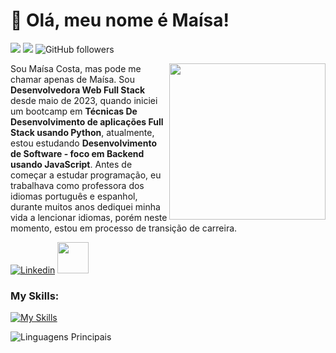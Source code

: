 
# :vulcan_salute: Olá, meu nome é Maísa! 

![](https://komarev.com/ghpvc/?username=maisaCosta&color=000000)
![](https://estruyf-github.azurewebsites.net/api/VisitorHit?user=maisaCosta&countColorcountColor&countColor=%232979ff) ![GitHub followers](https://img.shields.io/github/followers/maisaCosta?label=Follow&style=social)

<img src="https://i.imgur.com/" width="250px" align="right" >
<p align="left" style="text-align: justify">
  
Sou Maísa Costa, mas pode me chamar apenas de Maísa. Sou **Desenvolvedora Web Full Stack** desde maio de 2023, quando iniciei um bootcamp em **Técnicas De Desenvolvimento de aplicações  Full Stack usando Python**,  atualmente,  estou estudando **Desenvolvimento de Software - foco em Backend usando JavaScript**. Antes de começar a estudar programação, eu trabalhava como professora dos idiomas português e espanhol, durante muitos anos dediquei minha vida a lencionar idiomas, porém neste momento, estou em processo de transição de carreira. 

</p>

[![Linkedin](https://img.shields.io/badge/maisa%20costa%20-0077B5?style=for-the-badge&logo=linkedin&logoColor=white)](/) 
<a href="mailto:maisa1310@gmail.com">
  <img src="https://media.tenor.com/kXp0f-dmTXAAAAAi/%E6%94%B6%E5%88%B0-%E5%B7%A5%E4%BD%9C.gif" width="50px" />
</a>

### My Skills:
[![My Skills](https://skillicons.dev/icons?i=html,css,,nextjs,nodejs,sql,python)](https://skillicons.dev)

![Linguagens Principais](https://github-readme-stats.vercel.app/api/top-langs/?username=maisaCosta&theme=tokyonight&hide_border=true&custom_title=Linguagens%20%Principais)


